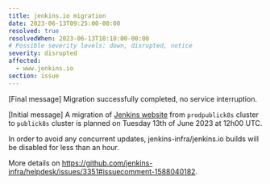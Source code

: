 ```yaml
---
title: jenkins.io migration
date: 2023-06-13T09:25:00-00:00
resolved: true
resolvedWhen: 2023-06-13T10:10:00-00:00
# Possible severity levels: down, disrupted, notice
severity: disrupted
affected:
  - www.jenkins.io
section: issue
---
```


[Final message]
Migration successfully completed, no service interruption.

[Initial message]
A migration of [Jenkins website](https://www.jenkins.io) from `prodpublick8s` cluster to `publick8s` cluster is planned on Tuesday 13th of June 2023 at 12h00 UTC.

In order to avoid any concurrent updates, jenkins-infra/jenkins.io builds will be disabled for less than an hour.

More details on https://github.com/jenkins-infra/helpdesk/issues/3351#issuecomment-1588040182.
